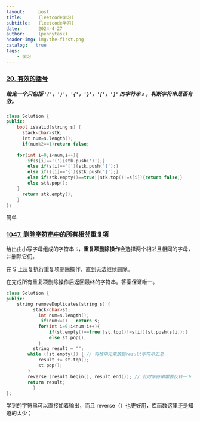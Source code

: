 ```yaml
---
layout:     post
title:      (leetcode学习)
subtitle:   (leetcode学习)
date:       2024-4-27
author:     (pennytask)
header-img: img/the-first.png
catalog:   true
tags:
    - 学习
---
```

### [20. 有效的括号](https://leetcode.cn/problems/valid-parentheses/)

##### 给定一个只包括 `'('`，`')'`，`'{'`，`'}'`，`'['`，`']'` 的字符串 `s` ，判断字符串是否有效。

```c++
class Solution {
public:
    bool isValid(string s) {
      stack<char>stk;
      int num=s.length();
      if(num%2==1)return false;
      
    for(int i=0;i<num;i++){
        if(s[i]=='('){stk.push(')');}
        else if(s[i]=='['){stk.push(']');}
        else if(s[i]=='{'){stk.push('}');}
        else if(stk.empty()==true||stk.top()!=s[i]){return false;}
        else stk.pop();
    }
      return stk.empty();
    }
};
```

简单

### [1047. 删除字符串中的所有相邻重复项](https://leetcode.cn/problems/remove-all-adjacent-duplicates-in-string/)

给出由小写字母组成的字符串 `S`，**重复项删除操作**会选择两个相邻且相同的字母，并删除它们。

在 S 上反复执行重复项删除操作，直到无法继续删除。

在完成所有重复项删除操作后返回最终的字符串。答案保证唯一。

```c++
class Solution {
public:
    string removeDuplicates(string s) {
          stack<char>st;
            int num=s.length();
             if(num<=1)   return s;      
            for(int i=0;i<num;i++){
                if(st.empty()==true||st.top()!=s[i]){st.push(s[i]);}
                else st.pop();
            }
          string result = "";
        while (!st.empty()) { // 将栈中元素放到result字符串汇总
            result += st.top();
            st.pop();
        }
        reverse (result.begin(), result.end()); // 此时字符串需要反转一下
        return result;
          }
};
```

学到的字符串可以直接加着输出，而且  reverse（）也更好用，库函数这里还是知道的太少；

